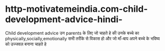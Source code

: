 # http-motivatemeindia.com-child-development-advice-hindi-
Child development advice उन parents के लिए जो चाहते हे की उनके बच्चे का physically,socially,emotionally सभी तरीके से विकास हो और जो माँ-बाप अपने बच्चे के भविष्य को उज्जवल बनाना चाहते हे
